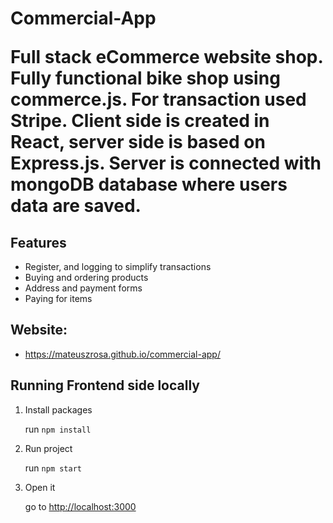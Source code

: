 <h1>Commercial-App</hi>
<p>Full stack eCommerce website shop. Fully functional bike shop using commerce.js. For transaction used Stripe. Client side is created in React, server side is based on Express.js. Server is connected with mongoDB database where users data are saved.</p>

<h2>Features</h2>
<ul>
    <li>Register, and logging to simplify transactions</li>
    <li>Buying and ordering products</li>
    <li>Address and payment forms</li>
    <li>Paying for items</li>
</ul>

<h2>Website:</h2>
<ul>
    <li>
        <a href="https://mateuszrosa.github.io/commercial-app/">https://mateuszrosa.github.io/commercial-app/</a>
    </li>
</ul>

<h2>Running Frontend side locally</h2>
<ol>
    <li>Install packages</li>
    <p>run <code>npm install</code></p>
    <li>Run project</li>
    <p>run <code>npm start</code></p>
    <li>Open it</li>
    <p>go to <a href="http://localhost:3000">http://localhost:3000</a></p>
</ol>